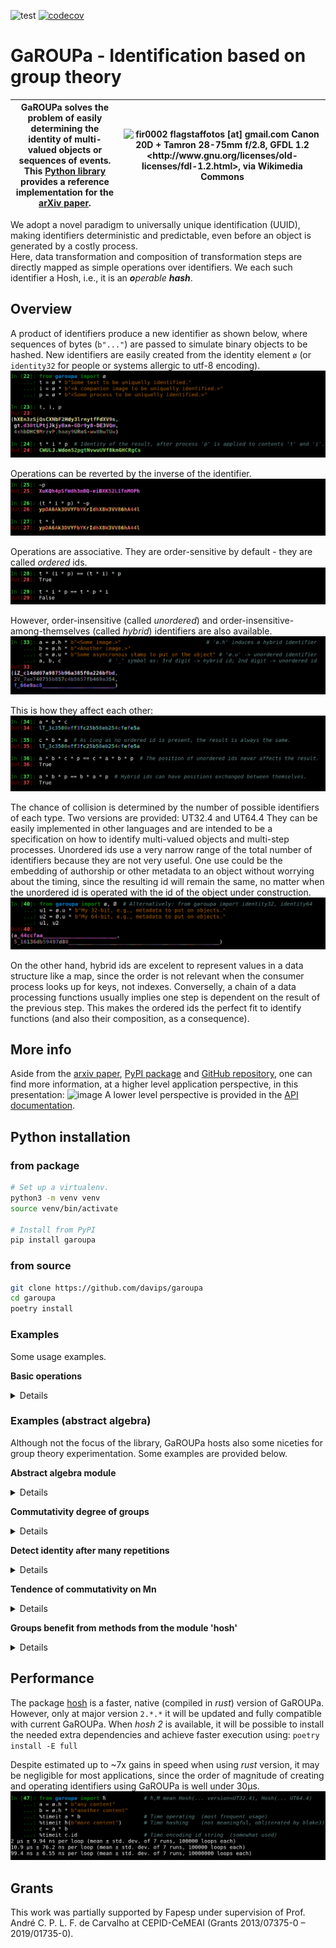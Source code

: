 ![test](https://github.com/davips/garoupa/workflows/test/badge.svg)
[![codecov](https://codecov.io/gh/davips/garoupa/branch/main/graph/badge.svg)](https://codecov.io/gh/davips/garoupa)

# GaROUPa - Identification based on group theory
GaROUPa solves the problem of easily determining the identity of multi-valued objects or sequences of events.<br>This [Python library](https://pypi.org/project/garoupa) provides a reference implementation for the [arXiv paper](xxxxxx).  | ![fir0002  flagstaffotos [at] gmail.com Canon 20D + Tamron 28-75mm f/2.8, GFDL 1.2 &lt;http://www.gnu.org/licenses/old-licenses/fdl-1.2.html&gt;, via Wikimedia Commons](https://upload.wikimedia.org/wikipedia/commons/thumb/a/a7/Malabar_grouper_melb_aquarium.jpg/256px-Malabar_grouper_melb_aquarium.jpg)
:-------------------------:|:-------------------------:

We adopt a novel paradigm to universally unique identification (UUID), making identifiers deterministic and predictable, 
even before an object is generated by a costly process.   
Here, data transformation and composition of transformation steps are directly mapped as simple operations over identifiers.
We each such identifier a Hosh, i.e., it is an _**o**perable **hash**_.

## Overview

A product of identifiers produce a new identifier as shown below,
where sequences of bytes (`b"..."`) are passed to simulate binary objects to be hashed.
New identifiers are easily created from the identity element `ø` 
(or `identity32` for people or systems allergic to utf-8 encoding).
![img.png](img.png)

Operations can be reverted by the inverse of the identifier.
![img_1.png](img_1.png)

Operations are associative. They are order-sensitive by default - they are called _ordered_ ids.
![img_2.png](img_2.png)

However, order-insensitive (called _unordered_) and order-insensitive-among-themselves (called _hybrid_) 
identifiers are also available.
![img_3.png](img_3.png)

This is how they affect each other:
![img_4.png](img_4.png)

The chance of collision is determined by the number of possible identifiers of each type.
Two versions are provided: UT32.4 and UT64.4 They can be easily implemented in other languages and are 
intended to be a specification on how to identify multi-valued objects and multi-step processes.
Unordered ids use a very narrow range of the total number of identifiers because they are not very useful.
One use could be the embedding of  authorship or other metadata to an object without worrying about the timing, 
since the resulting id will remain the same, 
no matter when the unordered id is operated with the id of the object under construction.
![img_5.png](img_5.png)

On the other hand, hybrid ids are excelent to represent values in a data structure like a map, 
since the order is not relevant when the consumer process looks up for keys, not indexes.
Converselly, a chain of a data processing functions usually implies one step is dependent on the result of the previous step.
This makes the ordered ids the perfect fit to identify functions (and also their composition, as a consequence).



## More info
Aside from the [arxiv paper](xxxxxxxxxxxx), [PyPI package](https://pypi.org/project/garoupa) 
and [GitHub repository](https://github.com/davips/garoupa), 
one can find more information, at a higher level application perspective, 
in this presentation:
![image](https://raw.githubusercontent.com/davips/garoupa/main/examples/capa-slides-gdocs.png)
A lower level perspective is provided in the [API documentation](docs/garoupa/index.html).

## Python installation
### from package
```bash
# Set up a virtualenv. 
python3 -m venv venv
source venv/bin/activate

# Install from PyPI
pip install garoupa
```

### from source
```bash
git clone https://github.com/davips/garoupa
cd garoupa
poetry install
```

### Examples
Some usage examples.

**Basic operations**
<details>
<p>

```python3
from garoupa import Hosh, ø  # ø is a shortcut for identity32 (AltGr+O in most keyboards)

# Hoshes (operable hash-based elements) can be multiplied.
a = Hosh(content=b"Some large binary content...")
b = Hosh(content=b"Some other binary content. Might be, e.g., an action or another large content.")
c = a * b
print(f"{a} * {b} = {c}")
"""
4waH5WQxE4ZcYGH8ONu95Qn1N9os9GC8 * 0sWVFQFWNE5e2WXB-0ND5H-SJ01-L-N7 = 4Z5ALLuspJ1.LCfAm-dn6jUOJo1nJvK1
"""
```

```python3
print(~b)
# Multiplication can be reverted by the inverse hosh. Zero is the identity hosh.
print(f"{b} * {~b} = {b * ~b} = 0")
"""
.z56eXm5eJOc9T3QfLhn7JDZs0QqfvOd
0sWVFQFWNE5e2WXB-0ND5H-SJ01-L-N7 * .z56eXm5eJOc9T3QfLhn7JDZs0QqfvOd = 00000000000000000000000000000000 = 0
"""
```

```python3

print(f"{b} * {ø} = {b * ø} = b")
"""
0sWVFQFWNE5e2WXB-0ND5H-SJ01-L-N7 * 00000000000000000000000000000000 = 0sWVFQFWNE5e2WXB-0ND5H-SJ01-L-N7 = b
"""
```

```python3

print(f"{c} * {~b} = {c * ~b} = {a} = a")
"""
4Z5ALLuspJ1.LCfAm-dn6jUOJo1nJvK1 * .z56eXm5eJOc9T3QfLhn7JDZs0QqfvOd = 4waH5WQxE4ZcYGH8ONu95Qn1N9os9GC8 = 4waH5WQxE4ZcYGH8ONu95Qn1N9os9GC8 = a
"""
```

```python3

print(f"{~a} * {c} = {~a * c} = {b} = b")
"""
XvRkORbuogT-jPonP0LC4AdFvLfEZpQA * 4Z5ALLuspJ1.LCfAm-dn6jUOJo1nJvK1 = 0sWVFQFWNE5e2WXB-0ND5H-SJ01-L-N7 = 0sWVFQFWNE5e2WXB-0ND5H-SJ01-L-N7 = b
"""
```

```python3

# Division is shorthand for reversion.
print(f"{c} / {b} = {c / b} = a")
"""
4Z5ALLuspJ1.LCfAm-dn6jUOJo1nJvK1 / 0sWVFQFWNE5e2WXB-0ND5H-SJ01-L-N7 = 4waH5WQxE4ZcYGH8ONu95Qn1N9os9GC8 = a
"""
```

```python3

# Hosh multiplication is not expected to be commutative.
print(f"{a * b} != {b * a}")
"""
4Z5ALLuspJ1.LCfAm-dn6jUOJo1nJvK1 != 4Z5ALLuspJ3DwvjmhSToHKD3jVKpyp.C
"""
```

```python3

# Hosh multiplication is associative.
print(f"{a * (b * c)} = {(a * b) * c}")
"""
9Wb9veYUPrJmdnVfELfNLbNajWUpp50W = 9Wb9veYUPrJmdnVfELfNLbNajWUpp50W
"""
```

```python3


```


</p>
</details>

### Examples (abstract algebra)
Although not the focus of the library, GaROUPa hosts also some niceties for group theory experimentation.
Some examples are provided below.

**Abstract algebra module**
<details>
<p>

```python3
from itertools import islice
from math import factorial

from garoupa.algebra.cyclic import Z
from garoupa.algebra.dihedral import D
from garoupa.algebra.symmetric import Perm
from garoupa.algebra.symmetric import S

# Direct product between:
#   symmetric group S4;
#   cyclic group Z5; and,
#   dihedral group D4.
G = S(4) * Z(5) * D(4)
print(G)
"""
S4×Z5×D4
"""
```

```python3

# Operating over 5 sampled pairs.
for a, b in islice(zip(G, G), 0, 5):
    print(a, "*", b, "=", a * b, sep="\t")
"""
«[3, 1, 0, 2], 2, dr7»	*	«[2, 0, 3, 1], 0, ds2»	=	«[0, 3, 2, 1], 2, ds1»
«[2, 3, 0, 1], 1, ds6»	*	«[0, 3, 1, 2], 2, dr1»	=	«[2, 1, 3, 0], 3, ds1»
«[1, 0, 3, 2], 1, ds6»	*	«[3, 2, 0, 1], 2, dr1»	=	«[2, 3, 1, 0], 3, ds1»
«[0, 2, 1, 3], 0, ds5»	*	«[1, 3, 0, 2], 2, ds3»	=	«[2, 3, 0, 1], 2, dr2»
«[2, 0, 3, 1], 3, dr7»	*	«[2, 0, 3, 1], 2, ds6»	=	«[3, 2, 1, 0], 0, ds1»
"""
```

```python3

# Operator ~ is another way of sampling.
G = S(12)
print(~G)
"""
[7, 9, 5, 2, 1, 6, 10, 4, 11, 3, 0, 8]
"""
```

```python3

# Manual element creation.
last_perm_i = factorial(12) - 1
a = Perm(i=last_perm_i, n=12)
print("Last element of S35:", a)
"""
Last element of S35: [11, 10, 9, 8, 7, 6, 5, 4, 3, 2, 1, 0]
"""
```

```python3

# Inverse element. Group S4.
a = Perm(i=21, n=4)
b = Perm(i=17, n=4)
print(a, "*", ~a, "=", (a * ~a).i, "=", a * ~a, "= identity")
"""
[1, 3, 2, 0] * [3, 0, 2, 1] = 0 = [0, 1, 2, 3] = identity
"""
```

```python3

print(a, "*", b, "=", a * b)
"""
[1, 3, 2, 0] * [1, 2, 3, 0] = [3, 2, 0, 1]
"""
```

```python3

print(a, "*", b, "*", ~b, "=", a * b * ~b, "= a")
"""
[1, 3, 2, 0] * [1, 2, 3, 0] * [3, 0, 1, 2] = [1, 3, 2, 0] = a
"""
```


</p>
</details>

**Commutativity degree of groups**
<details>
<p>

```python3

from garoupa.algebra.cyclic import Z
from garoupa.algebra.dihedral import D
from garoupa.algebra.matrix.m import M


def traverse(G):
    i, count = G.order, G.order
    for idx, a in enumerate(G.sorted()):
        for b in list(G.sorted())[idx + 1:]:
            if a * b == b * a:
                count += 2
            i += 2
    print(f"|{G}| = ".rjust(20, ' '),
          f"{G.order}:".ljust(10, ' '),
          f"{count}/{i}:".rjust(15, ' '), f"  {G.bits} bits",
          f"\t{100 * count / i} %", sep="")


# Dihedral
traverse(D(8))
"""
             |D8| = 16:              112/256:  4.0 bits	43.75 %
"""
```

```python3
traverse(D(8) ^ 2)
"""
          |D8×D8| = 256:         12544/65536:  8.0 bits	19.140625 %
"""
```

```python3

# Z4!
traverse(Z(4) * Z(3) * Z(2))
"""
       |Z4×Z3×Z2| = 24:              576/576:  4.584962500721157 bits	100.0 %
"""
```

```python3

# M 3x3 %4
traverse(M(3, 4))

# Large groups (sampling is needed).
Gs = [D(8) ^ 3, D(8) ^ 4, D(8) ^ 5]
for G in Gs:
    i, count = 0, 0
    for a, b in zip(G, G):
        if a * b == b * a:
            count += 1
        if i >= 10_000:
            break
        i += 1
    print(f"|{G}| = ".rjust(20, ' '),
          f"{G.order}:".ljust(10, ' '),
          f"{count}/{i}:".rjust(15, ' '), f"  {G.bits} bits",
          f"\t~{100 * count / i} %", sep="")
"""
           |M3%4| = 64:            2560/4096:  6.0 bits	62.5 %
       |D8×D8×D8| = 4096:          823/10000:  12.0 bits	~8.23 %
    |D8×D8×D8×D8| = 65536:         369/10000:  16.0 bits	~3.69 %
 |D8×D8×D8×D8×D8| = 1048576:       161/10000:  20.0 bits	~1.61 %
"""
```


</p>
</details>

**Detect identity after many repetitions**
<details>
<p>

```python3

import operator
from datetime import datetime
from functools import reduce
from math import log, inf
from sys import argv

from garoupa.algebra.dihedral import D
from garoupa.algebra.symmetric import S

example = len(argv) == 1 or (not argv[1].isdecimal() and argv[1][0] not in ["p", "s", "d"])

primes = [5, 7, 11, 13, 17, 19, 23, 29, 31, 37, 41, 43, 47, 53, 59, 61, 67, 71, 73, 79, 83, 89, 97, 101, 103, 107,
          109, 113, 127, 131, 137, 139, 149, 151, 157, 163, 167, 173, 179, 181, 191, 193, 197, 199, 211, 223, 227, 229,
          233, 239, 241, 251, 257, 263, 269, 271, 277, 281, 283, 293, 307, 311, 313, 317, 331, 337, 347, 349, 353, 359,
          367, 373, 379, 383, 389, 397, 401, 409, 419, 421, 431, 433, 439, 443, 449, 457, 461, 463, 467, 479, 487, 491,
          499, 503, 509, 521, 523, 541, 547, 557, 563, 569, 571, 577, 587, 593, 599, 601, 607, 613, 617, 619, 631, 641,
          643, 647, 653, 659, 661, 673, 677, 683, 691, 701, 709, 719, 727, 733, 739, 743, 751, 757, 761, 769, 773, 787,
          797, 809, 811, 821, 823, 827, 829, 839, 853, 857, 859, 863, 877, 881, 883, 887, 907, 911, 919, 929, 937, 941,
          947, 953, 967, 971, 977, 983, 991, 997, 1009]

if example:
    limit, sample = 30, 100
    lst = []  # See *.
    for n in primes[:5]:
        lst.append(D(n, seed=n))
    G = reduce(operator.mul, lst)
else:
    limit, sample = int(argv[2]), int(argv[3]) if len(argv) > 2 else 1_000_000_000_000
    if argv[1] == "s25d":
        G = S(25) * reduce(operator.mul, [D(n) for n in primes[:9]])
    elif argv[1] == "s57":
        G = S(57)
    elif argv[1] == "p384":
        G = reduce(operator.mul, [D(n) for n in primes[:51]])
    elif argv[1] == "p64":
        G = reduce(operator.mul, [D(n) for n in primes[:12]])
    elif argv[1] == "p96":
        G = reduce(operator.mul, [D(n) for n in primes[:16]])
    elif argv[1] == "p128":
        G = reduce(operator.mul, [D(n) for n in primes[:21]])
    elif argv[1] == "p256":
        G = reduce(operator.mul, [D(n) for n in primes[:37]])
    elif argv[1] == "64":
        G = reduce(operator.mul, [D(n) for n in range(5, 31, 2)])
    elif argv[1] == "96":
        G = reduce(operator.mul, [D(n) for n in range(5, 41, 2)])
    elif argv[1] == "128":
        G = reduce(operator.mul, [D(n) for n in range(5, 51, 2)])
    else:
        G = reduce(operator.mul, [D(n) for n in range(5, 86, 2)])

print(f"{G.bits} bits   Pc: {G.comm_degree}  order: {G.order} {G}", flush=True)
print("--------------------------------------------------------------", flush=True)
for hist in G.sampled_orders(sample=sample, limit=limit):
    tot = sum(hist.values())
    bad = 0  # See *.
    for k, v in hist.items():
        if k[0] <= limit:
            bad += v
    print(hist, flush=True)
    hist = hist.copy()
    if (inf, inf) in hist:
        del hist[(inf, inf)]
    hist = {int((k[0] + k[1]) / 2): v for k, v in hist.items()}
    print(f"\nbits: {log(G.order, 2):.2f}  Pc: {G.comm_degree or -1:.2e}   a^<{limit}=0: {bad}/{tot} = {bad / tot:.2e}",
          G, G._pi_core(hist), datetime.now().strftime("%d/%m/%Y %H:%M:%S"), flush=True)
# * -> [Explicit FOR due to autogeneration of README through eval]
"""
21.376617194973697 bits   Pc: 0.004113533525298232  order: 2722720 D5×D7×D11×D13×D17
--------------------------------------------------------------
{(-1, 10): 9, (9, 20): 7, (19, 30): 9, (inf, inf): 75}

bits: 21.38  Pc: 4.11e-03   a^<30=0: 25/100 = 2.50e-01 D5×D7×D11×D13×D17 0.125 30/08/2021 20:56:42
"""
```


</p>
</details>

**Tendence of commutativity on Mn**
<details>
<p>

```python3
from itertools import chain

from garoupa.algebra.matrix.m import M
from garoupa.algebra.matrix.m8bit import M8bit


def traverse(G):
    i, count = G.order, G.order
    for idx, a in enumerate(G.sorted()):
        for b in list(G.sorted())[idx + 1:]:
            if a * b == b * a:
                count += 2
            i += 2
    print(f"|{G}| = ".rjust(20, ' '),
          f"{G.order}:".ljust(10, ' '),
          f"{count}/{i}:".rjust(15, ' '), f"  {G.bits} bits",
          f"\t{100 * count / i} %", sep="")


M1_4 = map(M, range(1, 5))
for G in chain(M1_4, [M8bit(), M(5)]):
    traverse(G)
# ...
for G in map(M, range(6, 11)):
    i, count = 0, 0
    for a, b in zip(G, G):
        if a * b == b * a:
            count += 1
        i += 1
        if i >= 1_000_000:
            break
    print(f"|{G}| = ".rjust(20, ' '),
          f"{G.order}:".ljust(10, ' '),
          f"{count}/{i}:".rjust(15, ' '), f"  {G.bits} bits",
          f"\t~{100 * count / i} %", sep="")

"""
|M1| = 1:                        1/1:  0 bits	100.0 %
|M2| = 2:                        4/4:  1 bits	100.0 %
|M3| = 8:                      40/64:  3 bits	62.5 %
|M4| = 64:                 1024/4096:  6 bits	25.0 %
|M8bit| = 256:              14848/65536:  8 bits	22.65625 %
|M5| = 1024:           62464/1048576:  10 bits	5.95703125 %
|M6| = 32768:              286/32768:  15 bits	0.872802734375 %
|M7| = 2097152:          683/1000000:  21 bits	0.0683 %
|M8| = 268435456:         30/1000000:  28 bits	0.003 %
|M9| = 68719476736:        1/1000000:  36 bits	0.0001 %
|M10| = 35184372088832:     0/1000000:  45 bits	0.0 %
"""
```
</p>
</details>

**Groups benefit from methods from the module 'hosh'**
<details>
<p>

```python3
from garoupa.algebra.matrix import M

m = ~M(23)
print(repr(m.hosh))
```
<a href="https://github.com/davips/garoupa/blob/main/examples/7KDd8TiA3S11QTkUid2wy87DQIeGQ35vB1bsP5Y6DjZ.png">
<img src="https://raw.githubusercontent.com/davips/garoupa/main/examples/7KDd8TiA3S11QTkUid2wy87DQIeGQ35vB1bsP5Y6DjZ.png" alt="Colored base-62 representation" width="380" height="18">
</a>
</p>
</details>



## Performance
The package [hosh](https://pypi.org/project/hosh) is a faster, native (compiled in _rust_) version of GaROUPa.
However, only at major version `2.*.*` it will be updated and fully compatible with current GaROUPa.
When _hosh 2_ is available, it will be possible to install the needed extra dependencies and achieve faster execution using: 
`poetry install -E full`

Despite estimated up to ~7x gains in speed when using _rust_ version, it may be negligible for most applications, 
since the order of magnitude of creating and operating identifiers using GaROUPa is well under 30μs.
![img_6.png](img_6.png)

## Grants
This work was partially supported by Fapesp under supervision of
Prof. André C. P. L. F. de Carvalho at CEPID-CeMEAI (Grants 2013/07375-0 – 2019/01735-0).

